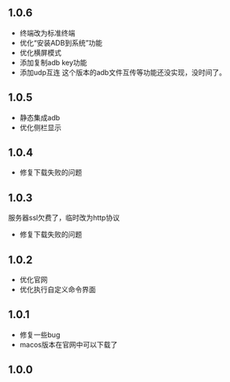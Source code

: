 ## 1.0.6

- 终端改为标准终端
- 优化“安装ADB到系统”功能
- 优化横屏模式
- 添加复制adb key功能
- 添加udp互连
这个版本的adb文件互传等功能还没实现，没时间了。

## 1.0.5

- 静态集成adb
- 优化侧栏显示
## 1.0.4

- 修复下载失败的问题
## 1.0.3

服务器ssl欠费了，临时改为http协议
- 修复下载失败的问题
## 1.0.2

- 优化官网
- 优化执行自定义命令界面
## 1.0.1

- 修复一些bug
- macos版本在官网中可以下载了

## 1.0.0